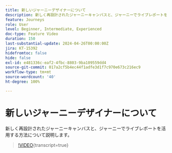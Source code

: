 ```yaml
---
title: 新しいジャーニーデザイナーについて
description: 新しく再設計されたジャーニーキャンバスと、ジャーニーでライブレポートを活用する方法について説明します。
feature: Journeys
role: User
level: Beginner, Intermediate, Experienced
doc-type: Feature Video
duration: 150
last-substantial-update: 2024-04-26T00:00:00Z
jira: KT-15392
hidefromtoc: false
hide: false
exl-id: e481336c-eaf2-4fbc-8803-9ba109559dd4
source-git-commit: 017a2cf5b4ec44f1adfe3d1f7c970e673c216ec9
workflow-type: tm+mt
source-wordcount: '40'
ht-degree: 100%

---
```


# 新しいジャーニーデザイナーについて

新しく再設計されたジャーニーキャンバスと、ジャーニーでライブレポートを活用する方法について説明します。

>[!VIDEO](https://video.tv.adobe.com/v/3443596/?learn=on&captions=jpn){transcript=true}
